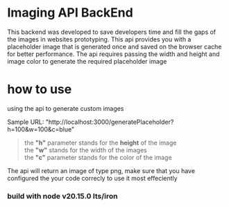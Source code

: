 # Imaging API BackEnd

This backend was developed to save developers time and fill the gaps of the images in websites prototyping.
This api provides you with a placeholder image that is generated once and saved on the browser cache for better performance. The api requires passing the width and height and image color to generate the required placeholder image

# how to use
using the api to generate custom images

Sample URL: "http://localhost:3000/generatePlaceholder?h=100&w=100&c=blue"
> the **"h"** parameter stands for the **height** of the image <br/>
> the **"w"** stands for the width of the images <br/>
> the **"c"** parameter stands for the color of the image <br/>

The api will return an image of type png, make sure that you have configured the your code correcly to use it most effeciently

### build with node v20.15.0 lts/iron
